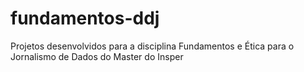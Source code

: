 # fundamentos-ddj
Projetos desenvolvidos para a disciplina Fundamentos e Ética para o Jornalismo de Dados do Master do Insper
